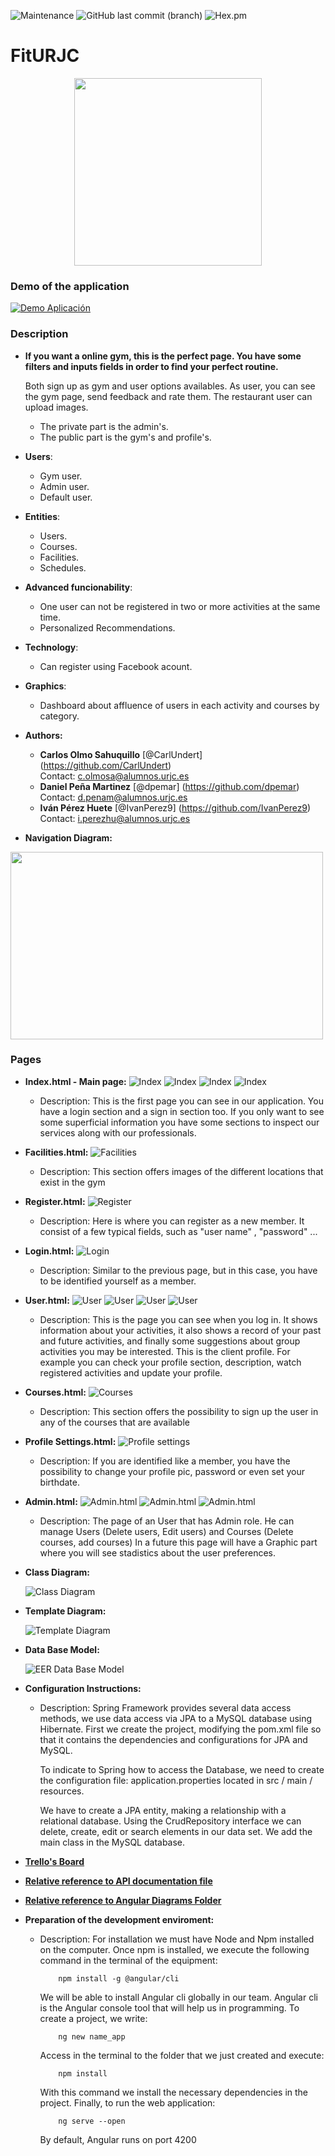 
![Maintenance](https://img.shields.io/maintenance/no/2018.svg)
![GitHub last commit (branch)](https://img.shields.io/github/last-commit/google/skia/infra/config.svg)
![Hex.pm](https://img.shields.io/hexpm/l/plug.svg)





# FitURJC

<p align="center">
<img width="300" height="300" src="https://github.com/IvanPerez9/FitURJC/blob/master/FitURJC/img/logoFITURJC.png">
</p>

### Demo of the application

[![Demo Aplicación](https://img.youtube.com/vi/J3pR0HiWk8o/0.jpg)](https://www.youtube.com/watch?v=J3pR0HiWk8o&feature=youtu.be)

### Description

* __If you want a online gym, this is the perfect page. You have some filters and inputs fields in order to find your perfect routine.__

  Both sign up as gym and user options availables. As user, you can see the gym page, send feedback and rate them. The restaurant user can   upload images.
  * The private part is the admin's.
  * The public part is the gym's and profile's.
* __Users__:
  * Gym user.
  * Admin user.
  * Default user.
* __Entities__:
  * Users.
  * Courses.
  * Facilities.
  * Schedules.
* __Advanced funcionability__:
  * One user can not be registered in two or more activities at the same time. 
  * Personalized Recommendations.
* __Technology__:
  * Can register using Facebook acount.
* __Graphics__:
  * Dashboard about affluence of users in each activity and courses by category.
* __Authors:__
  * **Carlos Olmo Sahuquillo** [@CarlUndert] (https://github.com/CarlUndert)  
  Contact: c.olmosa@alumnos.urjc.es
  * **Daniel Peña Martinez**     [@dpemar] (https://github.com/dpemar)  
 Contact: d.penam@alumnos.urjc.es
  * **Iván Pérez Huete**      [@IvanPerez9] (https://github.com/IvanPerez9)   
 Contact: i.perezhu@alumnos.urjc.es

 * __Navigation Diagram:__
 <img width="500" height="300" src="https://github.com/IvanPerez9/FitURJC/blob/master/FitURJC/img/Navigation Diagram.png" align="center">

### Pages
 * __Index.html - Main page:__
    ![Index](FitURJC/img/captures/Index1.png)
    ![Index](FitURJC/img/captures/Index2.png)
    ![Index](FitURJC/img/captures/Index3.png)
    ![Index](FitURJC/img/captures/Index4.png)
      * Description: This is the first page you can see in our application. You have a login section and a sign in section too. If you only want to see some superficial information you have some sections to inspect our services along with our professionals.

* __Facilities.html:__
    ![Facilities](FitURJC/img/captures/facilities.png)
  * Description: This section offers images of the different locations that exist in the gym
  
* __Register.html:__
    ![Register](FitURJC/img/captures/Register1.png)
  * Description: Here is where you can register as a new member. It consist of a few typical fields, such as "user name" , "password" ...
       
* __Login.html:__
    ![Login](FitURJC/img/captures/Login1.png)
  * Description: Similar to the previous page, but in this case, you have to be identified yourself as a member.

* __User.html:__
    ![User](FitURJC/img/captures/User1.png)
    ![User](FitURJC/img/captures/User2.png)
    ![User](FitURJC/img/captures/user3.png)
    ![User](FitURJC/img/captures/user4.png)
    * Description: This is the page you can see when you log in. It shows information about your activities, it also shows a record of your past and future activities, and finally some suggestions about group activities you may be interested.
This is the client profile. For example you can check your profile section, description, watch registered activities and update your profile.

* __Courses.html:__
   ![Courses](FitURJC/img/captures/user5.png)
   * Description: This section offers the possibility to sign up the user in any of the courses that are available
 
* __Profile Settings.html:__
    ![Profile settings](FitURJC/img/captures/ProfileSettings1.png)
    * Description: If you are identified like a member, you have the possibility to change your profile pic, password or even set your birthdate.
	
* __Admin.html:__
    ![Admin.html](FitURJC/img/captures/admin1.png)
    ![Admin.html](FitURJC/img/captures/admin2.png)
    ![Admin.html](FitURJC/img/captures/admin3.png)
    * Description: The page of an User that has Admin role. He can manage Users (Delete users, Edit users) and Courses (Delete courses, add courses) In a future this page will have a Graphic part where you will see stadistics about the user preferences.
	
* __Class Diagram:__

    ![Class Diagram](FitURJC/img/captures/ClassDiagram.png)
	
* __Template Diagram:__

    ![Template Diagram](FitURJC/img/captures/TemplateDiagram.png)
	
* __Data Base Model:__

    ![EER Data Base Model](FitURJC/img/captures/EERModelDataBase.png)
    
* __Configuration Instructions:__
  * Description: Spring Framework provides several data access methods, we use data access via JPA to a MySQL database using    Hibernate.
First we create the project, modifying the pom.xml file so that it contains the dependencies and configurations for JPA and MySQL.

    To indicate to Spring how to access the Database, we need to create the configuration file: application.properties located in src / main / resources.

    We have to create a JPA entity, making a relationship with a relational database. Using the CrudRepository interface we can delete, create, edit or search elements in our data set.
    We add the main class in the MySQL database.

 
* __[Trello's Board](https://trello.com/b/2hRp8ruG/fiturjcdaw)__

* __[Relative reference to API documentation file](https://github.com/IvanPerez9/FitURJC/blob/master/src/main/resources/api.md)__

* __[Relative reference to Angular Diagrams Folder](https://github.com/IvanPerez9/FitURJC/tree/master/angular/diagrams)__

* __Preparation of the development enviroment:__
  * Description: For installation we must have Node and Npm installed on the computer.
    Once npm is installed, we execute the following command in the terminal of the equipment:


    		npm install -g @angular/cli


    We will be able to install Angular cli globally in our team. Angular cli is the Angular console tool that will help us in programming. To create a project, we write:


    		ng new name_app


    Access in the terminal to the folder that we just created and execute:


    		npm install


    With this command we install the necessary dependencies in the project. Finally, to run the web application: 


    		ng serve --open


    By default, Angular runs on port 4200


